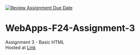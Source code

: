 [![Review Assignment Due Date](https://classroom.github.com/assets/deadline-readme-button-22041afd0340ce965d47ae6ef1cefeee28c7c493a6346c4f15d667ab976d596c.svg)](https://classroom.github.com/a/wPLY8jB2)
# WebApps-F24-Assignment-3
Assignment 3 - Basic HTML <br>
Hosted at [Link](file:///C:/Users/S572099/Documents/GitHub/webapps-repos/44563-webapps-f24-assignment3-MukundSaiRathod/index.html)
